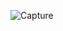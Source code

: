 
![Capture](https://user-images.githubusercontent.com/35624043/69010678-9d644900-096a-11ea-93c7-9d380af7bdfe.PNG)
